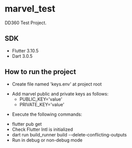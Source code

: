 # marvel_test

DD360 Test Project.

## SDK
- Flutter 3.10.5
- Dart 3.0.5

## How to run the project
+ Create file named 'keys.env' at project root
- Add marvel public and private keys as follows:
  - PUBLIC_KEY='value'
  - PRIVATE_KEY='value'

+ Execute the following commands:
- flutter pub get
- Check Flutter Intl is initialized 
- dart run build_runner build --delete-conflicting-outputs
- Run in debug or non-debug mode